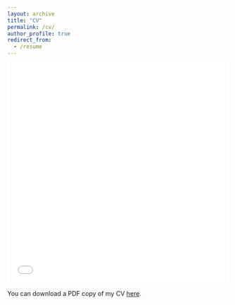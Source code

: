 ```yaml
---
layout: archive
title: "CV"
permalink: /cv/
author_profile: true
redirect_from:
  - /resume
---
```


<iframe src="/files/pdf/CV_NC.pdf" width="100%" height="500" frameborder="no" border="0" marginwidth="0" marginheight="0"></iframe>

You can download a PDF copy of my CV [here](/files/pdf/CV_NC.pdf).
